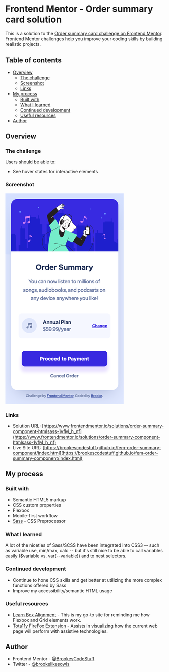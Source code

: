 # Frontend Mentor - Order summary card solution

This is a solution to the [Order summary card challenge on Frontend Mentor](https://www.frontendmentor.io/challenges/order-summary-component-QlPmajDUj). Frontend Mentor challenges help you improve your coding skills by building realistic projects. 

## Table of contents

- [Overview](#overview)
  - [The challenge](#the-challenge)
  - [Screenshot](#screenshot)
  - [Links](#links)
- [My process](#my-process)
  - [Built with](#built-with)
  - [What I learned](#what-i-learned)
  - [Continued development](#continued-development)
  - [Useful resources](#useful-resources)
- [Author](#author)

## Overview

### The challenge

Users should be able to:

- See hover states for interactive elements

### Screenshot

![](./design/mobile-final.png)

### Links

- Solution URL: [https://www.frontendmentor.io/solutions/order-summary-component-htmlsass-1vfM_h_nf](https://www.frontendmentor.io/solutions/order-summary-component-htmlsass-1vfM_h_nf)
- Live Site URL: [https://brookescodestuff.github.io/fem-order-summary-component/index.html](https://brookescodestuff.github.io/fem-order-summary-component/index.html)

## My process

### Built with

- Semantic HTML5 markup
- CSS custom properties
- Flexbox
- Mobile-first workflow
- [Sass](https://sass-lang.com) - CSS Preprocessor

### What I learned

A lot of the niceties of Sass/SCSS have been integrated into CSS3 -- such as variable use, min/max, calc -- but it's still nice to be able to call variables easily ($variable vs. var(--variable)) and to nest selectors. 

### Continued development

- Continue to hone CSS skills and get better at utilizing the more complex functions offered by Sass
- Improve my accessibility/semantic HTML usage

### Useful resources

- [Learn Box Alignment](https://ishadeed.com/article/learn-box-alignment/) - This is my go-to site for reminding me how Flexbox and Grid elements work.
- [Tota11y FireFox Extension](https://addons.mozilla.org/en-US/firefox/addon/tota11y-accessibility-toolkit/) - Assists in visualizing how the current web page will perform with assistive technologies.

## Author

- Frontend Mentor - [@BrookesCodeStuff](https://www.frontendmentor.io/profile/BrookesCodeStuff)
- Twitter - [@brookelikesowls](https://www.twitter.com/brookelikesowls)

